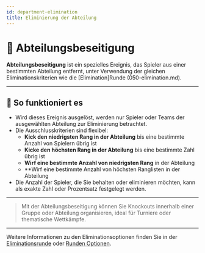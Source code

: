 ```yaml
---
id: department-elimination
title: Eliminierung der Abteilung
---
```


# 🏢 Abteilungsbeseitigung

**Abteilungsbeseitigung** ist ein spezielles Ereignis, das Spieler aus einer bestimmten Abteilung entfernt, unter Verwendung der gleichen Eliminationskriterien wie die [Elimination]Runde (050-elimination.md).

---

## 📝 So funktioniert es

- Wird dieses Ereignis ausgelöst, werden nur Spieler oder Teams der ausgewählten Abteilung zur Eliminierung betrachtet.
- Die Ausschlusskriterien sind flexibel:
    - **Kick den niedrigsten Rang in der Abteilung** bis eine bestimmte Anzahl von Spielern übrig ist
    - **Kicke den höchsten Rang in der Abteilung** bis eine bestimmte Zahl übrig ist
    - **Wirf eine bestimmte Anzahl von niedrigsten Rang** in der Abteilung
    - \*\*Wirf eine bestimmte Anzahl von höchsten Ranglisten in der Abteilung
- Die Anzahl der Spieler, die Sie behalten oder eliminieren möchten, kann als exakte Zahl oder Prozentsatz festgelegt werden.

---

> Mit der Abteilungsbeseitigung können Sie Knockouts innerhalb einer Gruppe oder Abteilung organisieren, ideal für Turniere oder thematische Wettkämpfe.

---

Weitere Informationen zu den Eliminationsoptionen finden Sie in der [Eliminationsrunde](050-elimination.md) oder [Runden Optionen](../editor/008-round-options.md).
